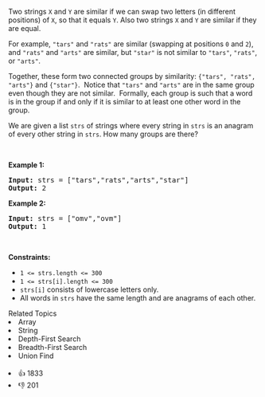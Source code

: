 <p>Two strings <code>X</code>&nbsp;and <code>Y</code>&nbsp;are similar if we can swap two letters (in different positions) of <code>X</code>, so that&nbsp;it equals <code>Y</code>. Also two strings <code>X</code> and <code>Y</code> are similar if they are equal.</p>

<p>For example, <code>"tars"</code>&nbsp;and <code>"rats"</code>&nbsp;are similar (swapping at positions <code>0</code> and <code>2</code>), and <code>"rats"</code> and <code>"arts"</code> are similar, but <code>"star"</code> is not similar to <code>"tars"</code>, <code>"rats"</code>, or <code>"arts"</code>.</p>

<p>Together, these form two connected groups by similarity: <code>{"tars", "rats", "arts"}</code> and <code>{"star"}</code>.&nbsp; Notice that <code>"tars"</code> and <code>"arts"</code> are in the same group even though they are not similar.&nbsp; Formally, each group is such that a word is in the group if and only if it is similar to at least one other word in the group.</p>

<p>We are given a list <code>strs</code> of strings where every string in <code>strs</code> is an anagram of every other string in <code>strs</code>. How many groups are there?</p>

<p>&nbsp;</p> 
<p><strong class="example">Example 1:</strong></p>

<pre>
<strong>Input:</strong> strs = ["tars","rats","arts","star"]
<strong>Output:</strong> 2
</pre>

<p><strong class="example">Example 2:</strong></p>

<pre>
<strong>Input:</strong> strs = ["omv","ovm"]
<strong>Output:</strong> 1
</pre>

<p>&nbsp;</p> 
<p><strong>Constraints:</strong></p>

<ul> 
 <li><code>1 &lt;= strs.length &lt;= 300</code></li> 
 <li><code>1 &lt;= strs[i].length &lt;= 300</code></li> 
 <li><code>strs[i]</code> consists of lowercase letters only.</li> 
 <li>All words in <code>strs</code> have the same length and are anagrams of each other.</li> 
</ul>

<div><div>Related Topics</div><div><li>Array</li><li>String</li><li>Depth-First Search</li><li>Breadth-First Search</li><li>Union Find</li></div></div><br><div><li>👍 1833</li><li>👎 201</li></div>